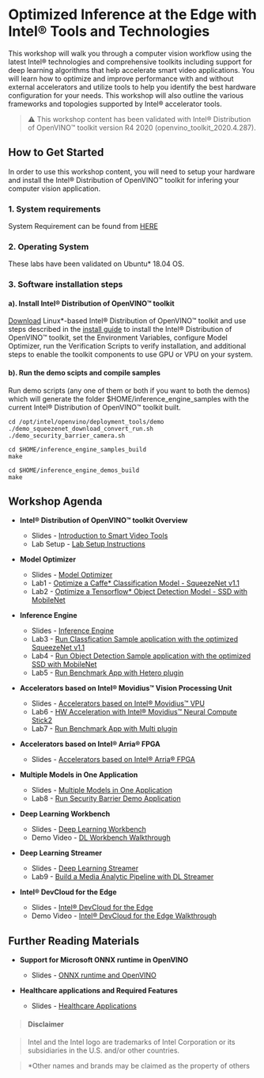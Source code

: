 # Optimized Inference at the Edge with Intel® Tools and Technologies 
This workshop will walk you through a computer vision workflow using the latest Intel® technologies and comprehensive toolkits including support for deep learning algorithms that help accelerate smart video applications. You will learn how to optimize and improve performance with and without external accelerators and utilize tools to help you identify the best hardware configuration for your needs. This workshop will also outline the various frameworks and topologies supported by Intel® accelerator tools. 

> :warning: This workshop content has been validated with Intel® Distribution of OpenVINO™ toolkit version R4 2020 (openvino_toolkit_2020.4.287). 

## How to Get Started
   
In order to use this workshop content, you will need to setup your hardware and install the Intel® Distribution of OpenVINO™ toolkit for infering your computer vision application.  
### 1. System requirements
System Requirement can be found from [HERE](https://software.intel.com/content/www/us/en/develop/tools/openvino-toolkit/system-requirements.html)

### 2. Operating System
These labs have been validated on Ubuntu* 18.04 OS. 

### 3. Software installation steps
#### a). Install Intel® Distribution of OpenVINO™ toolkit 
[Download](https://software.intel.com/content/www/us/en/develop/tools/openvino-toolkit/choose-download/linux.html) Linux*-based Intel® Distribution of OpenVINO™ toolkit and use steps described in the [install guide](https://software.intel.com/en-us/articles/OpenVINO-Install-Linux)
to install the Intel® Distribution of OpenVINO™ toolkit, set the Environment Variables, configure Model Optimizer, run the Verification Scripts to verify installation, and additional steps to enable the toolkit components to use GPU or VPU on your system.

#### b). Run the demo scipts and compile samples
Run demo scripts (any one of them or both if you want to both the demos) which will generate the folder $HOME/inference_engine_samples with the current Intel® Distribution of OpenVINO™ toolkit built. 

	cd /opt/intel/openvino/deployment_tools/demo
	./demo_squeezenet_download_convert_run.sh
	./demo_security_barrier_camera.sh
	
	cd $HOME/inference_engine_samples_build
	make

	cd $HOME/inference_engine_demos_build
	make
	
## Workshop Agenda
* **Intel® Distribution of OpenVINO™ toolkit Overview**
  - Slides - [Introduction to Smart Video Tools](./presentations/01.%20Intel%20Distribution%20of%20OpenVINO%20Toolkit%20Overview.pdf)
  - Lab Setup - [Lab Setup Instructions](./Lab_setup.md)
  
* **Model Optimizer**
  - Slides - [Model Optimizer](./presentations/02.%20Model%20Optimizer.pdf)
  - Lab1 - [Optimize a Caffe* Classification Model - SqueezeNet v1.1](./Labs/Optimize_Caffe_squeezeNet.md)
  - Lab2 - [Optimize a Tensorflow* Object Detection Model - SSD with MobileNet](./Labs/Optimize_Tensorflow_Mobilenet-SSD.md)

* **Inference Engine**
  - Slides - [Inference Engine](./presentations/03.%20Inference%20Engine.pdf)
  - Lab3 - [Run Classfication Sample application with the optimized SqueezeNet v1.1](./Labs/Run_Classification_Sample.md)
  - Lab4 - [Run Object Detection Sample application with the optimized SSD with MobileNet](./Labs/Run_Object_Detection_Sample.md)
  - Lab5 - [Run Benchmark App with Hetero plugin](./Labs/Run_Benchmark_Hetero.md)

* **Accelerators based on Intel® Movidius™ Vision Processing Unit**
  - Slides - [Accelerators based on Intel® Movidius™ VPU](./presentations/04.%20Accelerators%20based%20on%20Intel®%20Movidius™%20Vision%20Processing%20Unit.pdf)
  - Lab6 - [HW Acceleration with Intel® Movidius™ Neural Compute Stick2](./Labs/Run_Samples_with_NCS2.md)
  - Lab7 - [Run Benchmark App with Multi plugin](./Labs/Run_Benchmark_Multi.md)
  
* **Accelerators based on Intel® Arria® FPGA**
  - Slides - [Accelerators based on Intel® Arria® FPGA](./presentations/05.%20Accelerators%20based%20on%20Intel®%20Arria®%20FPGA.pdf)

* **Multiple Models in One Application** 
  - Slides - [Multiple Models in One Application](./presentations/08.%20Multiple%20Models%20in%20One%20Application.pdf) 
  - Lab8 - [Run Security Barrier Demo Application](./README.md) 
  
* **Deep Learning Workbench**
  - Slides - [Deep Learning Workbench](./presentations/06.%20Deep%20Learning%20Workbench.pdf) 
  - Demo Video - [DL Workbench Walkthrough](./README.md)
  
* **Deep Learning Streamer**
  - Slides - [Deep Learning Streamer](./presentations/07.%20Deep%20Learning%20streamer.pdf) 
  - Lab9 - [Build a Media Analytic Pipeline with DL Streamer](./README.md)

* **Intel® DevCloud for the Edge**
  - Slides - [Intel® DevCloud for the Edge](./presentations/09.%20Intel%20DevCloud%20for%20the%20Edge.pdf) 
  - Demo Video - [Intel® DevCloud for the Edge Walkthrough](./README.md)


## Further Reading Materials
* **Support for Microsoft ONNX runtime in OpenVINO**
  - Slides - [ONNX runtime and OpenVINO](./presentations/ONNX_runtime_and_OpenVINO.pdf)
  
* **Healthcare applications and Required Features**
  - Slides - [Healthcare Applications](./presentations/Healthcare_presentation.pdf)
  

> #### Disclaimer

> Intel and the Intel logo are trademarks of Intel Corporation or its subsidiaries in the U.S. and/or other countries. 
 
> *Other names and brands may be claimed as the property of others
